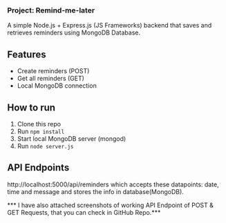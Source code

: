 ### Project: Remind-me-later
A simple Node.js + Express.js (JS Frameworks) backend that saves and retrieves reminders using MongoDB Database.

## Features
- Create reminders (POST)
- Get all reminders (GET)
- Local MongoDB connection

## How to run
1. Clone this repo
2. Run `npm install`
3. Start local MongoDB server (mongod)
4. Run `node server.js`

## API Endpoints
http://localhost:5000/api/reminders
which accepts these datapoints: date, time and message and stores the info in database(MongoDB).

*** I have also attached screenshots of working API Endpoint of POST & GET Requests, that you can check in GitHub Repo.***
